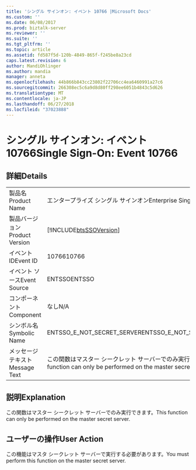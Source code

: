 ```yaml
---
title: 'シングル サインオン: イベント 10766 |Microsoft Docs'
ms.custom: ''
ms.date: 06/08/2017
ms.prod: biztalk-server
ms.reviewer: ''
ms.suite: ''
ms.tgt_pltfrm: ''
ms.topic: article
ms.assetid: fd587f5d-120b-4849-865f-f245be8a23cd
caps.latest.revision: 6
author: MandiOhlinger
ms.author: mandia
manager: anneta
ms.openlocfilehash: 44b866b843cc23802f22706cc4ea6460991a27c6
ms.sourcegitcommit: 266308ec5c6a9d8d80ff298ee6051b4843c5d626
ms.translationtype: MT
ms.contentlocale: ja-JP
ms.lasthandoff: 06/27/2018
ms.locfileid: "37023888"
---
```

# <a name="single-sign-on-event-10766"></a><span data-ttu-id="09fff-102">シングル サインオン: イベント 10766</span><span class="sxs-lookup"><span data-stu-id="09fff-102">Single Sign-On: Event 10766</span></span>
## <a name="details"></a><span data-ttu-id="09fff-103">詳細</span><span class="sxs-lookup"><span data-stu-id="09fff-103">Details</span></span>  
  
|                 |                                                                  |
|-----------------|------------------------------------------------------------------|
|  <span data-ttu-id="09fff-104">製品名</span><span class="sxs-lookup"><span data-stu-id="09fff-104">Product Name</span></span>   |                    <span data-ttu-id="09fff-105">エンタープライズ シングル サインオン</span><span class="sxs-lookup"><span data-stu-id="09fff-105">Enterprise Single Sign-On</span></span>                     |
| <span data-ttu-id="09fff-106">製品バージョン</span><span class="sxs-lookup"><span data-stu-id="09fff-106">Product Version</span></span> |    [!INCLUDE[btsSSOVersion](../includes/btsssoversion-md.md)]    |
|    <span data-ttu-id="09fff-107">イベント ID</span><span class="sxs-lookup"><span data-stu-id="09fff-107">Event ID</span></span>     |                              <span data-ttu-id="09fff-108">10766</span><span class="sxs-lookup"><span data-stu-id="09fff-108">10766</span></span>                               |
|  <span data-ttu-id="09fff-109">イベント ソース</span><span class="sxs-lookup"><span data-stu-id="09fff-109">Event Source</span></span>   |                              <span data-ttu-id="09fff-110">ENTSSO</span><span class="sxs-lookup"><span data-stu-id="09fff-110">ENTSSO</span></span>                              |
|    <span data-ttu-id="09fff-111">コンポーネント</span><span class="sxs-lookup"><span data-stu-id="09fff-111">Component</span></span>    |                               <span data-ttu-id="09fff-112">なし</span><span class="sxs-lookup"><span data-stu-id="09fff-112">N/A</span></span>                                |
|  <span data-ttu-id="09fff-113">シンボル名</span><span class="sxs-lookup"><span data-stu-id="09fff-113">Symbolic Name</span></span>  |                    <span data-ttu-id="09fff-114">ENTSSO_E_NOT_SECRET_SERVER</span><span class="sxs-lookup"><span data-stu-id="09fff-114">ENTSSO_E_NOT_SECRET_SERVER</span></span>                    |
|  <span data-ttu-id="09fff-115">メッセージ テキスト</span><span class="sxs-lookup"><span data-stu-id="09fff-115">Message Text</span></span>   | <span data-ttu-id="09fff-116">この関数はマスター シークレット サーバーでのみ実行できます。</span><span class="sxs-lookup"><span data-stu-id="09fff-116">This function can only be performed on the master secret server.</span></span> |
  
## <a name="explanation"></a><span data-ttu-id="09fff-117">説明</span><span class="sxs-lookup"><span data-stu-id="09fff-117">Explanation</span></span>  
 <span data-ttu-id="09fff-118">この関数はマスター シークレット サーバーでのみ実行できます。</span><span class="sxs-lookup"><span data-stu-id="09fff-118">This function can only be performed on the master secret server.</span></span>  
  
## <a name="user-action"></a><span data-ttu-id="09fff-119">ユーザーの操作</span><span class="sxs-lookup"><span data-stu-id="09fff-119">User Action</span></span>  
 <span data-ttu-id="09fff-120">この機能はマスタ シークレット サーバーで実行する必要があります。</span><span class="sxs-lookup"><span data-stu-id="09fff-120">You must perform this function on the master secret server.</span></span>